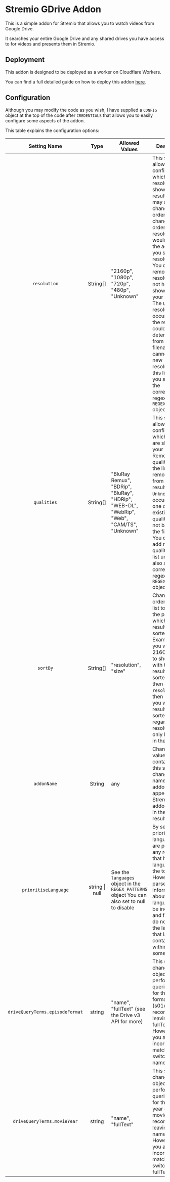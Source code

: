 # Stremio GDrive Addon 

This is a simple addon for Stremio that allows you to watch videos from Google Drive.

It searches your entire Google Drive and any shared drives you have access to for videos and presents them in Stremio.

## Deployment

This addon is designed to be deployed as a worker on Cloudflare Workers.

You can find a full detailed guide on how to deploy this addon [here](https://guides.viren070.me/stremio/addons/stremio-gdrive).

## Configuration 

Although you may modify the code as you wish, I have supplied a `CONFIG` object at the top of the code after `CREDENTIALS` that allows you to easily 
configure some aspects of the addon.

This table explains the configuration options:

|           Setting Name          	|      Type      	| Allowed Values                                                                                	| Description                                                                                                                                                                                                                                                                                                                                                                                                                                                                                                                     	|
|:-------------------------------:	|:--------------:	|-----------------------------------------------------------------------------------------------	|---------------------------------------------------------------------------------------------------------------------------------------------------------------------------------------------------------------------------------------------------------------------------------------------------------------------------------------------------------------------------------------------------------------------------------------------------------------------------------------------------------------------------------	|
|           `resolution`          	|    String[]    	| "2160p", "1080p", "720p", "480p", "Unknown"                                                   	| This setting allows you to configure which resolutions are shown in your results. You may also change the order of this to change the order that the resolutions would show  in the addon (if you sort by resolutions)   You can remove certain resolutions to not have them show up in your results. The `Unknown` resolution  occurs when the resolution could not be determined from the filename.   You cannot add new resolutions to this list unless you also add the corresponding regex in the `REGEX_PATTERNS` object. 	|
|           `qualities`           	|    String[]    	| "BluRay Remux", "BDRip", "BluRay", "HDRip",  "WEB-DL", "WebRip", "Web", "CAM/TS", "Unknown"   	| This setting allows you to configure which qualities are shown in your results. Remove qualities  from the list to remove them from your results.   The `Unknown` quality occurs when one of the existing qualities could not be found in the filename.   You cannot add new qualities to this list unless you also add the corresponding regex in the `REGEX_PATTERNS` object.                                                                                                                                                 	|
|             `sortBy`            	|    String[]    	| "resolution", "size"                                                                          	| Change the order of this list to change the priority for which the results are sorted by.   Examples:   If you want all 2160p results to show first with those results being sorted by size, then do `resolution`, then `size` If you want results to be sorted by size regardless of resolution, only have `size` in the list.                                                                                                                                                                                                 	|
|           `addonName`           	|     String     	| any                                                                                           	| Change the value contained in this string to change the name of the addon that appears in Stremio in the addon list and in the stream results.                                                                                                                                                                                                                                                                                                                                                                                  	|
|       `prioritiseLanguage`      	| string \| null 	| See the `languages` object in the `REGEX_PATTERNS` object You can also set to null to disable 	| By setting a prioritised language, you are pushing any results that have that language to the top.   However, parsed information about languages may be incorrect and filenames do not contain the language that is contained within the file sometimes.                                                                                                                                                                                                                                                                        	|
| `driveQueryTerms.episodeFormat` 	|     string     	| "name", "fullText" (see the Drive v3 API for more)                                            	| This setting changes the object that we perform the queries upon for the episode formats (s01e03).   I recommend leaving this to fullText. However, if you are getting incorrect matches, try switching to name                                                                                                                                                                                                                                                                                                                 	|
|   `driveQueryTerms.movieYear`   	|     string     	| "name", "fullText"                                                                            	| This setting changes the object that we perform queries upon for the release year of the movie.   I recommend leaving this to name. However, if you are getting incorrect matches, try switching to fullText.                                                                                                                                                                                                                                                                                                                   	|